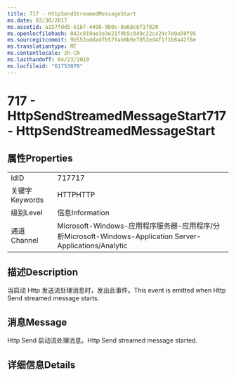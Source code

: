 ```yaml
---
title: 717 - HttpSendStreamedMessageStart
ms.date: 03/30/2017
ms.assetid: a157fdd5-b1b7-4498-9b0c-8a68c6f1f020
ms.openlocfilehash: 042c919ae3e3e21f9b5c949c22c424c7e9a59f95
ms.sourcegitcommit: 9b552addadfb57fab0b9e7852ed4f1f1b8a42f8e
ms.translationtype: MT
ms.contentlocale: zh-CN
ms.lasthandoff: 04/23/2019
ms.locfileid: "61753070"
---
```

# <a name="717---httpsendstreamedmessagestart"></a><span data-ttu-id="2bd51-102">717 - HttpSendStreamedMessageStart</span><span class="sxs-lookup"><span data-stu-id="2bd51-102">717 - HttpSendStreamedMessageStart</span></span>
## <a name="properties"></a><span data-ttu-id="2bd51-103">属性</span><span class="sxs-lookup"><span data-stu-id="2bd51-103">Properties</span></span>  
  
|||  
|-|-|  
|<span data-ttu-id="2bd51-104">Id</span><span class="sxs-lookup"><span data-stu-id="2bd51-104">ID</span></span>|<span data-ttu-id="2bd51-105">717</span><span class="sxs-lookup"><span data-stu-id="2bd51-105">717</span></span>|  
|<span data-ttu-id="2bd51-106">关键字</span><span class="sxs-lookup"><span data-stu-id="2bd51-106">Keywords</span></span>|<span data-ttu-id="2bd51-107">HTTP</span><span class="sxs-lookup"><span data-stu-id="2bd51-107">HTTP</span></span>|  
|<span data-ttu-id="2bd51-108">级别</span><span class="sxs-lookup"><span data-stu-id="2bd51-108">Level</span></span>|<span data-ttu-id="2bd51-109">信息</span><span class="sxs-lookup"><span data-stu-id="2bd51-109">Information</span></span>|  
|<span data-ttu-id="2bd51-110">通道</span><span class="sxs-lookup"><span data-stu-id="2bd51-110">Channel</span></span>|<span data-ttu-id="2bd51-111">Microsoft-Windows-应用程序服务器-应用程序/分析</span><span class="sxs-lookup"><span data-stu-id="2bd51-111">Microsoft-Windows-Application Server-Applications/Analytic</span></span>|  
  
## <a name="description"></a><span data-ttu-id="2bd51-112">描述</span><span class="sxs-lookup"><span data-stu-id="2bd51-112">Description</span></span>  
 <span data-ttu-id="2bd51-113">当启动 Http 发送流处理消息时，发出此事件。</span><span class="sxs-lookup"><span data-stu-id="2bd51-113">This event is emitted when Http Send streamed message starts.</span></span>  
  
## <a name="message"></a><span data-ttu-id="2bd51-114">消息</span><span class="sxs-lookup"><span data-stu-id="2bd51-114">Message</span></span>  
 <span data-ttu-id="2bd51-115">Http Send 启动流处理消息。</span><span class="sxs-lookup"><span data-stu-id="2bd51-115">Http Send streamed message started.</span></span>  
  
## <a name="details"></a><span data-ttu-id="2bd51-116">详细信息</span><span class="sxs-lookup"><span data-stu-id="2bd51-116">Details</span></span>
